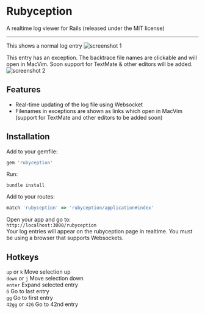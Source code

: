 # Rubyception

A realtime log viewer for Rails (released under the MIT license)

--------------------

This shows a normal log entry
![screenshot 1](https://s3.amazonaws.com/tye/rubyception1.png)

This entry has an exception. The backtrace file names are clickable and will open in MacVim. Soon support for TextMate & other editors will be added.
![screenshot 2](https://s3.amazonaws.com/tye/rubyception2.png)

## Features

* Real-time updating of the log file using Websocket
* Filenames in exceptions are shown as links which open in MacVim (support for TextMate and other editors to be added soon)

## Installation

Add to your gemfile:
```ruby
gem 'rubyception'
```
Run:
```
bundle install
```
Add to your routes:
```ruby
match 'rubyception' => 'rubyception/application#index'
```
Open your app and go to:<br>
`http://localhost:3000/rubyception`<br>
Your log entries will appear on the rubyception page in realtime. You
must be using a browser that supports Websockets.

## Hotkeys
`up` or `k` Move selection up<br>
`down` or `j` Move selection down<br>
`enter` Expand selected entry<br>
`G` Go to last entry<br>
`gg` Go to first entry<br>
`42gg` or `42G` Go to 42nd entry<br>